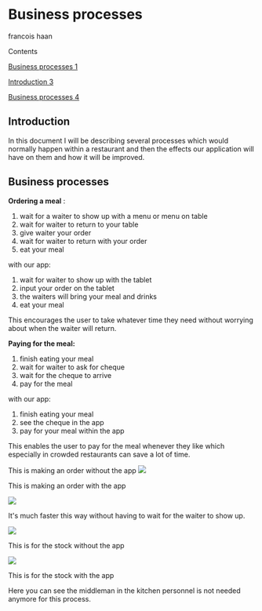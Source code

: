 # Business processes

francois haan

Contents

[Business processes 1](#_heading=h.gjdgxs)

[Introduction 3](#_heading=h.30j0zll)

[Business processes 4](#_heading=h.1fob9te)

## Introduction

In this document I will be describing several processes which would normally happen within a restaurant and then the effects our application will have on them and how it will be improved.

## Business processes

**Ordering a meal** :

1. wait for a waiter to show up with a menu or menu on table
2. wait for waiter to return to your table
3. give waiter your order
4. wait for waiter to return with your order
5. eat your meal

with our app:

1. wait for waiter to show up with the tablet
2. input your order on the tablet
3. the waiters will bring your meal and drinks
4. eat your meal

This encourages the user to take whatever time they need without worrying about when the waiter will return.

**Paying for the meal:**

1. finish eating your meal
2. wait for waiter to ask for cheque
3. wait for the cheque to arrive
4. pay for the meal

with our app:

1. finish eating your meal
2. see the cheque in the app
3. pay for your meal within the app

This enables the user to pay for the meal whenever they like which especially in crowded restaurants can save a lot of time.

This is making an order without the app ![](RackMultipart20220531-1-s23ixi_html_a2dfbe7d1f113244.png)

This is making an order with the app

![](RackMultipart20220531-1-s23ixi_html_51dcb2cded31c558.png)

It&#39;s much faster this way without having to wait for the waiter to show up.

![](RackMultipart20220531-1-s23ixi_html_6f2c23e6b098f9cd.png)

This is for the stock without the app

![](RackMultipart20220531-1-s23ixi_html_56091a58f1113719.png)

This is for the stock with the app

Here you can see the middleman in the kitchen personnel is not needed anymore for this process.
